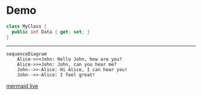 # Demo


```csharp
class MyClass {
  public int Data { get; set; }
}
```

---

```mermaid
sequenceDiagram
    Alice->>+John: Hello John, how are you?
    Alice->>+John: John, can you hear me?
    John-->>-Alice: Hi Alice, I can hear you!
    John-->>-Alice: I feel great!

```

[mermaid live](https://mermaid.live/)
